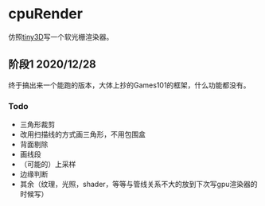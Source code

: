 # cpuRender

仿照[tiny3D](https://github.com/sdlwlxf1/tinyEngine)写一个软光栅渲染器。

## 阶段1 2020/12/28

终于搞出来一个能跑的版本，大体上抄的Games101的框架，什么功能都没有。

### Todo

- 三角形裁剪
- 改用扫描线的方式画三角形，不用包围盒
- 背面剔除
- 画线段
- （可能的）上采样
- 边缘判断
- 其余（纹理，光照，shader，等等与管线关系不大的放到下次写gpu渲染器的时候写）
